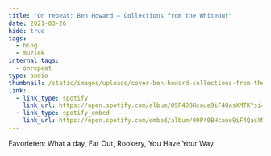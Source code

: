 ```yaml
---
title: "On repeat: Ben Howard – Collections from the Whiteout"
date: 2021-03-26
hide: true
tags:
  - blog
  - muziek
internal_tags:
  - onrepeat
type: audio
thumbnail: /static/images/uploads/cover-ben-howard-collections-from-the-whiteout.jpg
link:
  - link_type: spotify
    link_url: https://open.spotify.com/album/09P40BHcaue9iF4QasXMTK?si=8nK_WaKTTECksJio0GoZMQ
  - link_type: spotify_embed
    link_url: https://open.spotify.com/embed/album/09P40BHcaue9iF4QasXMTK
---
```

Favorieten: What a day, Far Out, Rookery, You Have Your Way
